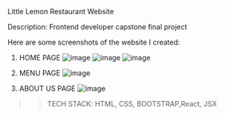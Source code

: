 Little Lemon Restaurant Website 

Description: Frontend developer capstone final project 

Here are some screenshots of the website I created:

1) HOME PAGE 
![image](https://github.com/miko-sri25/MyLittleLemonSite/assets/52534997/856d9918-5680-467a-adf6-e61d89054dd1)
![image](https://github.com/miko-sri25/MyLittleLemonSite/assets/52534997/e5c4c4ed-cfbe-4448-bbe6-1e83deb0f4c5)
![image](https://github.com/miko-sri25/MyLittleLemonSite/assets/52534997/a4ece9c6-1848-405e-8386-1548bc60cf90)


2) MENU PAGE
![image](https://github.com/miko-sri25/MyLittleLemonSite/assets/52534997/2f3ba853-b9bc-4fe7-9e9a-370225c0cff1)

3) ABOUT US PAGE
![image](https://github.com/miko-sri25/MyLittleLemonSite/assets/52534997/989c0db2-9031-4c45-bd98-df5a6467ef67)


>> TECH STACK:
   HTML, CSS, BOOTSTRAP,React, JSX





